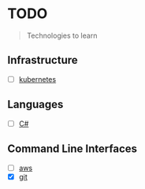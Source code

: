 # TODO

> Technologies to learn

## Infrastructure

- [ ] [kubernetes](https://kubernetes.io)

## Languages

- [ ] [C#](https://www.microsoft.com/net/tutorials/csharp/getting-started)

## Command Line Interfaces

- [ ] [aws](http://docs.aws.amazon.com/cli/latest/reference)
- [x] [git](https://git-scm.com/docs)
